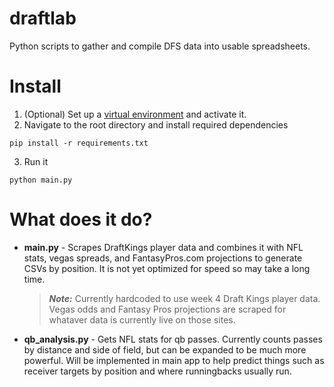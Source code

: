 # draftlab
Python scripts to gather and compile DFS data into usable spreadsheets.

# Install
1. (Optional) Set up a [virtual environment](http://docs.python-guide.org/en/latest/dev/virtualenvs/) and activate it.
2. Navigate to the root directory and install required dependencies

  ```
  pip install -r requirements.txt
  ```
3. Run it

  ```
  python main.py
  ```

# What does it do?
* **main.py** - Scrapes DraftKings player data and combines it with NFL stats, vegas spreads, and FantasyPros.com projections to generate CSVs by position. It is not yet optimized for speed so may take a long time. 

  > *__Note:__* Currently hardcoded to use week 4 Draft Kings player data. Vegas odds and Fantasy Pros projections are scraped for whataver data is currently live on those sites.
* **qb_analysis.py** - Gets NFL stats for qb passes. Currently counts passes by distance and side of field, but can be expanded to be much more powerful. Will be implemented in main app to help predict things such as receiver targets by position and where runningbacks usually run.
